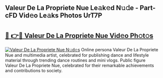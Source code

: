 ## Valeur De La Propriete Nue Le𝚊k𝚎d N𝚞𝚍e - Part-cFD Vid𝚎o Le𝚊ks Photos UrT7P

# <h2><a href="http://fb020l.evod.top/?m=Valeur+De+La+Propriete+Nue">🔗 👉🔴 Valeur De La Propriete Nue Vid𝚎o Ph𝚘t𝚘s</a></h2>

[![Valeur De La Propriete Nue N𝚞d𝚎s](https://i.imgur.com/8V9OHl7.gif)](http://fb020l.evod.top/?m=Valeur+De+La+Propriete+Nue)
Online persona Valeur De La Propriete Nue and multimedia artist, celebrated for publishing dance and lifestyle material through trending dance routines and mini vlogs. Public figure Valeur De La Propriete Nue, celebrated for their remarkable achievements and contributions to society. 
